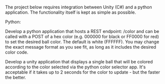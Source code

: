 The project below requires integration between Unity (C#) and a python application.
The functionality itself is kept as simple as possible.

Python:

Develop a python application that hosts a REST endpoint:
    /color
and can be called with a POST of a hex color (e.g. 000000 for black or FF0000 for red) to set the desired ball color.
The default is white (FFFFFF).
You may change the exact message format as you see fit, as long as it includes the desired color code.

Develop a unity application that displays a single ball that will be colored according to the color selected via the python color selector app. 
It's acceptable if it takes up to 2 seconds for the color to update - but the faster the better.
